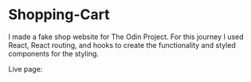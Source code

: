 # Shopping-Cart

I made a fake shop website for The Odin Project.
For this journey I used React, React routing, and hooks to create
the functionality and styled components for the styling.

Live page:
